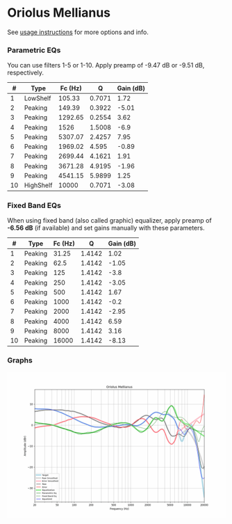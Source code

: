# Oriolus Mellianus
See [usage instructions](https://github.com/jaakkopasanen/AutoEq#usage) for more options and info.

### Parametric EQs
You can use filters 1-5 or 1-10. Apply preamp of -9.47 dB or -9.51 dB, respectively.

|   # | Type      |   Fc (Hz) |      Q |   Gain (dB) |
|-----|-----------|-----------|--------|-------------|
|   1 | LowShelf  |    105.33 | 0.7071 |        1.72 |
|   2 | Peaking   |    149.39 | 0.3922 |       -5.01 |
|   3 | Peaking   |   1292.65 | 0.2554 |        3.62 |
|   4 | Peaking   |   1526    | 1.5008 |       -6.9  |
|   5 | Peaking   |   5307.07 | 2.4257 |        7.95 |
|   6 | Peaking   |   1969.02 | 4.595  |       -0.89 |
|   7 | Peaking   |   2699.44 | 4.1621 |        1.91 |
|   8 | Peaking   |   3671.28 | 4.9195 |       -1.96 |
|   9 | Peaking   |   4541.15 | 5.9899 |        1.25 |
|  10 | HighShelf |  10000    | 0.7071 |       -3.08 |

### Fixed Band EQs
When using fixed band (also called graphic) equalizer, apply preamp of **-6.56 dB** (if available) and set gains manually with these parameters.

|   # | Type    |   Fc (Hz) |      Q |   Gain (dB) |
|-----|---------|-----------|--------|-------------|
|   1 | Peaking |     31.25 | 1.4142 |        1.02 |
|   2 | Peaking |     62.5  | 1.4142 |       -1.05 |
|   3 | Peaking |    125    | 1.4142 |       -3.8  |
|   4 | Peaking |    250    | 1.4142 |       -3.05 |
|   5 | Peaking |    500    | 1.4142 |        1.67 |
|   6 | Peaking |   1000    | 1.4142 |       -0.2  |
|   7 | Peaking |   2000    | 1.4142 |       -2.95 |
|   8 | Peaking |   4000    | 1.4142 |        6.59 |
|   9 | Peaking |   8000    | 1.4142 |        3.16 |
|  10 | Peaking |  16000    | 1.4142 |       -8.13 |

### Graphs
![](./Oriolus%20Mellianus.png)
